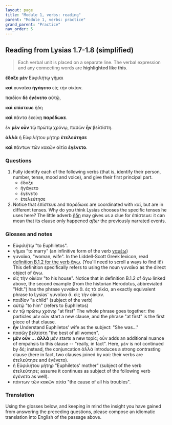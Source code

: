 ```yaml
---
layout: page
title: "Module 1, verbs: reading"
parent: "Module 1, verbs: practice"
grand_parent: "Practice"
nav_order: 5
---
```


## Reading from Lysias 1.7-1.8 (simplified)


> Each verbal unit is placed on a separate line. The verbal expression
> and any connecting words are **highlighted like this**.



**ἔδοξε** **μὲν** Εὐφιλήτῳ γῆμαι 

**καὶ** γυναῖκα **ἠγάγετο** εἰς τὴν οἰκίαν.


παιδίον **δέ** **ἐγένετο** αὐτῷ,

**καὶ** **ἐπίστευε** ἤδη

**καὶ** πάντα ἐκείνῃ **παρέδωκε**.

ἐν **μὲν οὖν** τῷ πρώτῳ χρόνῳ, πασῶν **ἦν** βελτίστη.

**ἀλλὰ** ἡ Εὐφιλήτου μήτηρ  **ἐτελεύτησε**

**καὶ** πάντων τῶν κακῶν αἰτία **ἐγένετο**.


### Questions

1. Fully identify each of the following verbs (that is, identify their person, number, tense, mood and voice), and give their first principal part.
    - ἔδοξε
    - ἠγάγετο
    - ἐγένετο
    - ἐτελεύτησε
2. Notice that ἐπίστευε and παρέδωκε are coordinated with καί, but are in different tenses.  Why do you think Lysias chooses the specific tenses he uses here?  The little adverb [ἤδη](http://folio2.furman.edu/lsj/?urn=urn:cite2:hmt:lsj.chicago_md:n46646) may gives us a clue for ἐπίστευε: it can mean that its clause only happened *after* the previously narrated events.


### Glosses and notes

- Εὐφιλήτῳ "to Euphiletos". 
- γῆμαι "to marry" (an infinitive form of the verb [γαμέω](http://folio2.furman.edu/lsj/?urn=urn:cite2:hmt:lsj.chicago_md:n21556))
- γυναῖκα, "woman, wife".   In the Liddell-Scott Greek lexicon, read [definition B.1.2 for the verb ἄγω](http://folio2.furman.edu/lsj/?urn=urn:cite2:hmt:lsj.chicago_md:n27847). (You'll need to scroll a ways to find it!)  This definition specifically refers to using the noun γυναῖκα as the direct object of ἄγω.  
- εἰς τὴν οἰκίαν "to his house".  Notice that in definition B.1.2 of ἄγω linked above, the second example (from the historian Herodotus, abbreviated "Hdt.") has the phrase γυναῖκα ἄ. ἐς τὰ οἰκία, an exactly equivalent phrase to Lysias' γυναῖκα ἄ. εἰς τὴν οἰκίαν.
- παιδίον "a child" (subject of the verb)
- αὐτῷ "to him" (refers to Euphiletos)
- ἐν τῷ πρώτῳ χρόνῳ "at first" The whole phrase goes together:   the particles μὲν οὖν start a new clause, and the phrase "at first" is the first piece of that clause.
 - **ἦν** Understand Euphiletos' wife as the subject: "She was..."
- πασῶν βελτίστη "the best of all women".
- **μὲν οὖν ... ἀλλὰ** μέν starts a new topic; οὖν adds an additional nuance of empahsis to this clause -- "really, in fact".  Here, μέν is not continued by δέ; instead, the conjuncation ἀλλά introduces a strong contrasting clause (here in fact, two clauses joined by καί: their verbs are ἐτελεύτησε and ἐγένετο).
- ἡ Εὐφιλήτου μήτηρ "Euphiletos' mother" (subject of the verb ἐτελεύτησε; assume it continues as subject of the following verb ἐγένετο as well).
- πάντων τῶν κακῶν αἰτία "the cause of all his troubles".


### Translation


Using the glosses below, and keeping in mind the insight you have gained from answering the preceding questions, please compose an idiomatic translation into English of the passage above.  